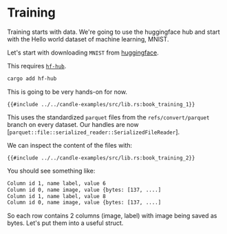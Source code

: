 # Training


Training starts with data. We're going to use the huggingface hub and 
start with the Hello world dataset of machine learning, MNIST.

Let's start with downloading `MNIST` from [huggingface](https://huggingface.co/datasets/mnist).

This requires [`hf-hub`](https://github.com/huggingface/hf-hub).
```bash
cargo add hf-hub
```

This is going to be very hands-on for now.

```rust,ignore
{{#include ../../candle-examples/src/lib.rs:book_training_1}}
```

This uses the standardized `parquet` files from the `refs/convert/parquet` branch on every dataset.
Our handles are now [`parquet::file::serialized_reader::SerializedFileReader`].

We can inspect the content of the files with:

```rust,ignore
{{#include ../../candle-examples/src/lib.rs:book_training_2}}
```

You should see something like:

```bash
Column id 1, name label, value 6
Column id 0, name image, value {bytes: [137, ....]
Column id 1, name label, value 8
Column id 0, name image, value {bytes: [137, ....]
```

So each row contains 2 columns (image, label) with image being saved as bytes.
Let's put them into a useful struct.
